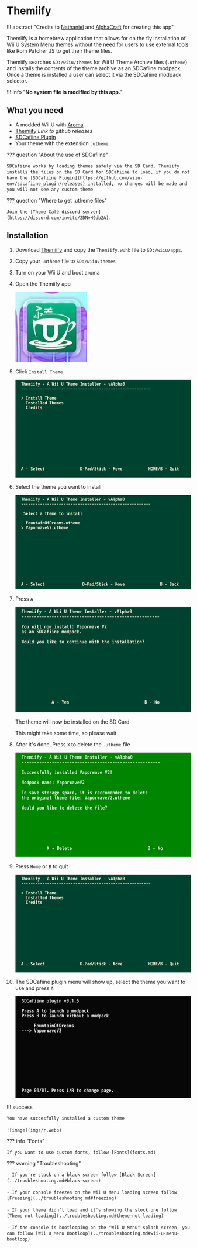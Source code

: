 # Themiify

!!! abstract "Credits to [Nathaniel](https://github.com/Fangal-Airbag) and [AlphaCraft](https://github.com/AlphaCraft9658) for creating this app"

Themiify is a homebrew application that allows for on the fly installation of Wii U System Menu themes without the need for users to use external tools like Rom Patcher JS to get their theme files.

Themiify searches `SD:/wiiu/themes` for Wii U Theme Archive files (`.utheme`) and installs the contents of the theme archive as an SDCafiine modpack. Once a theme is installed a user can select it via the SDCafiine modpack selector.

!!! info "**No system file is modified by this app.**"

## What you need

- A modded Wii U with [Aroma](https://wiiu.hacks.guide/aroma/getting-started.html)
- [Themiify](#) *Link to github releases*
- [SDCafiine Plugin](https://github.com/wiiu-env/sdcafiine_plugin/releases)
- Your theme with the extension `.utheme` 

??? question "About the use of SDCafiine"

    SDCafiine works by loading themes safely via the SD Card. Themiify installs the files on the SD Card for SDCafiine to load, if you do not have the [SDCafiine Plugin](https://github.com/wiiu-env/sdcafiine_plugin/releases) installed, no changes will be made and you will not see any custom theme

??? question "Where to get .utheme files"

    Join the [Theme Café discord server](https://discord.com/invite/2DNvH9db2A).
    

## Installation

1. Download [Themiify](#) and copy the `Themiify.wuhb` file to `SD:/wiiu/apps`.
2. Copy your `.utheme` file to `SD:/wiiu/themes`
3. Turn on your Wii U and boot aroma
4. Open the Themiify app

    ![image](imgs/t1.webp)

5. Click `Install Theme`

    ![image](imgs/t2.webp)

6. Select the theme you want to install

    ![image](imgs/t3.webp)

7. Press `A`

    ![image](imgs/t4.webp)

    The theme will now be installed on the SD Card

    This might take some time, so please wait

8. After it's done, Press `X` to delete the `.utheme` file

    ![image](imgs/t6.webp)

9. Press `Home` or `B` to quit

    ![image](imgs/t2.webp)

10. The SDCafiine plugin menu will show up, select the theme you want to use and press `A`

    ![image](imgs/t8.webp)

!!! success

    You have succesfully installed a custom theme

    ![image](imgs/r.webp)

??? info "Fonts"

    If you want to use custom fonts, follow [Fonts](fonts.md)

??? warning "Troubleshooting"

    - If you're stuck on a black screen follow [Black Screen](../troubleshooting.md#black-screen)

    - If your console freezes on the Wii U Menu loading screen follow [Freezing](../troubleshooting.md#freezing)

    - If your theme didn't load and it's showing the stock one follow [Theme not loading](../troubleshooting.md#theme-not-loading)

    - If the console is bootlooping on the "Wii U Menu" splash screen, you can follow [Wii U Menu Bootloop](../troubleshooting.md#wii-u-menu-bootloop)
